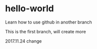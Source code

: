 # hello-world
Learn how to use github in another branch

This is the first branch, will create more


2017.11.24 change
